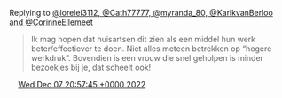Replying to [@lorelei3112, @Cath77777, @myranda\_80, @KarikvanBerloo and @CorinneEllemeet](https://twitter.com/lorelei3112/status/1600580531426574361)

> Ik mag hopen dat huisartsen dit zien als een middel hun werk beter/effectiever te doen\. Niet alles meteen betrekken op “hogere werkdruk”\. Bovendien is een vrouw die snel geholpen is minder bezoekjes bij je, dat scheelt ook\!

<img src="../../media/tweet.ico" width="12" /> [Wed Dec 07 20:57:45 +0000 2022](https://twitter.com/DromerDenker/status/1600595441166569472)
